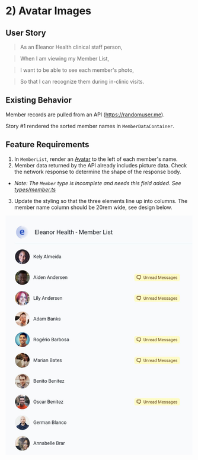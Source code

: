 # 2) Avatar Images

## User Story

> As an Eleanor Health clinical staff person,

> When I am viewing my Member List,

> I want to be able to see each member's photo,

> So that I can recognize them during in-clinic visits.

## Existing Behavior

Member records are pulled from an API (https://randomuser.me).

Story #1 rendered the sorted member names in `MemberDataContainer`.

## Feature Requirements

1. In `MemberList`, render an [Avatar](https://chakra-ui.com/docs/media-and-icons/avatar) to the left of each member's name.
2. Member data returned by the API already includes picture data. Check the network response to determine the shape of the response body.

- _Note: The `Member` type is incomplete and needs this field added. See [types/member.ts](../src/types/member.ts)_

3. Update the styling so that the three elements line up into columns. The member name column should be 20rem wide, see design below.

![Member List](./memberList.jpg)